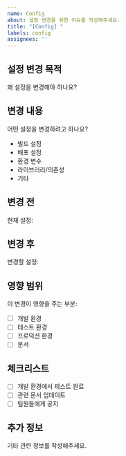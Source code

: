 ```yaml
---
name: Config
about: 설정 변경을 위한 이슈를 작성해주세요.
title: "[Config] "
labels: config
assignees: ''
---
```


## 설정 변경 목적

왜 설정을 변경해야 하나요?

## 변경 내용

어떤 설정을 변경하려고 하나요?

- 빌드 설정
- 배포 설정
- 환경 변수
- 라이브러리/의존성
- 기타

## 변경 전

현재 설정:

## 변경 후

변경할 설정:

## 영향 범위

이 변경이 영향을 주는 부분:

- [ ] 개발 환경
- [ ] 테스트 환경
- [ ] 프로덕션 환경
- [ ] 문서

## 체크리스트

- [ ] 개발 환경에서 테스트 완료
- [ ] 관련 문서 업데이트
- [ ] 팀원들에게 공지

## 추가 정보

기타 관련 정보를 작성해주세요.
